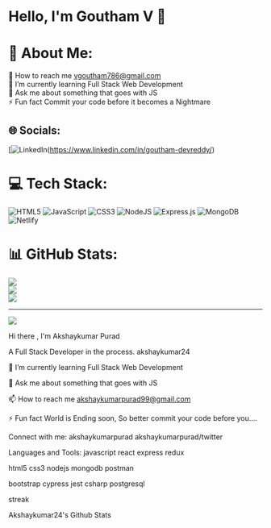 

# Hello, I'm Goutham V 👋

# 💫 About Me:
🔭 How to reach me vgoutham786@gmail.com<br>🌱 I’m currently learning Full Stack Web Development<br>💬 Ask me about something that goes with JS<br>⚡ Fun fact Commit your code before it becomes a Nightmare


## 🌐 Socials:
[![LinkedIn](https://img.shields.io/badge/LinkedIn-%230077B5.svg?logo=linkedin&logoColor=white)(https://www.linkedin.com/in/goutham-devreddy/)

# 💻 Tech Stack:
![HTML5](https://img.shields.io/badge/html5-%23E34F26.svg?style=for-the-badge&logo=html5&logoColor=white) ![JavaScript](https://img.shields.io/badge/javascript-%23323330.svg?style=for-the-badge&logo=javascript&logoColor=%23F7DF1E) ![CSS3](https://img.shields.io/badge/css3-%231572B6.svg?style=for-the-badge&logo=css3&logoColor=white) ![NodeJS](https://img.shields.io/badge/node.js-6DA55F?style=for-the-badge&logo=node.js&logoColor=white) ![Express.js](https://img.shields.io/badge/express.js-%23404d59.svg?style=for-the-badge&logo=express&logoColor=%2361DAFB) ![MongoDB](https://img.shields.io/badge/MongoDB-%234ea94b.svg?style=for-the-badge&logo=mongodb&logoColor=white) ![Netlify](https://img.shields.io/badge/netlify-%23000000.svg?style=for-the-badge&logo=netlify&logoColor=#00C7B7)
# 📊 GitHub Stats:
![](https://github-readme-stats.vercel.app/api?username=vgoutham786&theme=default&hide_border=false&include_all_commits=true&count_private=true)<br/>
![](https://github-readme-streak-stats.herokuapp.com/?user=vgoutham786&theme=default&hide_border=false)<br/>
![](https://github-readme-stats.vercel.app/api/top-langs/?username=vgoutham786&theme=default&hide_border=false&include_all_commits=true&count_private=true&layout=compact)

---
[![](https://visitcount.itsvg.in/api?id=vgoutham786&icon=0&color=0)](https://visitcount.itsvg.in)

<!-- Proudly created with GPRM ( https://gprm.itsvg.in ) -->
Hi there , I'm Akshaykumar Purad


A Full Stack Developer in the process.
     akshaykumar24

🌱 I’m currently learning Full Stack Web Development

💬 Ask me about something that goes with JS

📫 How to reach me akshaykumarpurad99@gmail.com

⚡ Fun fact World is Ending soon, So better commit your code before you....

Connect with me:
akshaykumarpurad akshaykumarpurad/twitter

Languages and Tools:
javascript react express redux

html5 css3 nodejs mongodb postman

bootstrap cypress jest csharp postgresql


streak

Akshaykumar24's Github Stats

